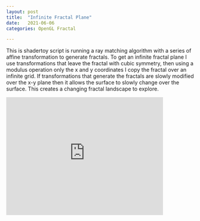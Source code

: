 ```yaml
---
layout: post
title:  "Infinite Fractal Plane"
date:   2021-06-06
categories: OpenGL Fractal

---
```


This is shadertoy script is running a ray matching algorithm with a series of affine transformation to generate fractals. To get an infinite fractal plane I use transformations that leave the fractal with cubic symmetry, then using a modulus operation only the x and y coordinates I copy the fractal over an infinite grid. If transformations that generate the fractals are slowly modified over the x-y plane then it allows the surface to slowly change over the surface. This creates a changing fractal landscape to explore.

<iframe width="420" height="315" src="https://www.shadertoy.com/embed/wtj3Wm?gui=true&t=10&paused=true&muted=false" frameborder="0" allowfullscreen></iframe>
